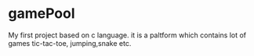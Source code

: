 # gamePool
My first project based on c language. it is a paltform which contains lot of games tic-tac-toe, jumping,snake etc.
